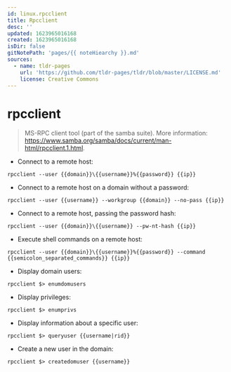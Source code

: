 ```yaml
---
id: linux.rpcclient
title: Rpcclient
desc: ''
updated: 1623965016168
created: 1623965016168
isDir: false
gitNotePath: 'pages/{{ noteHiearchy }}.md'
sources:
  - name: tldr-pages
    url: 'https://github.com/tldr-pages/tldr/blob/master/LICENSE.md'
    license: Creative Commons
---
```

# rpcclient

> MS-RPC client tool (part of the samba suite).
> More information: <https://www.samba.org/samba/docs/current/man-html/rpcclient.1.html>.

- Connect to a remote host:

`rpcclient --user {{domain}}\{{username}}%{{password}} {{ip}}`

- Connect to a remote host on a domain without a password:

`rpcclient --user {{username}} --workgroup {{domain}} --no-pass {{ip}}`

- Connect to a remote host, passing the password hash:

`rpcclient --user {{domain}}\{{username}} --pw-nt-hash {{ip}}`

- Execute shell commands on a remote host:

`rpcclient --user {{domain}}\{{username}}%{{password}} --command {{semicolon_separated_commands}} {{ip}}`

- Display domain users:

`rpcclient $> enumdomusers`

- Display privileges:

`rpcclient $> enumprivs`

- Display information about a specific user:

`rpcclient $> queryuser {{username|rid}}`

- Create a new user in the domain:

`rpcclient $> createdomuser {{username}}`

